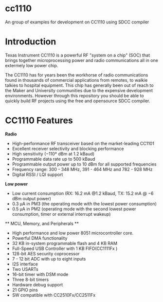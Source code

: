# cc1110
An group of examples for development on CC1110 using SDCC compiler

# Introduction
Texas Instrument CC1110 is a powerful RF "system on a chip" (SOC) that brings together microprocessing power and radio communications all in one extermely low power chip. 

The CC1110 has for years been the workhorse of radio communications found in thousands of commercial applications from remotes, to walkie talkies to hospital equipment. This chip has generally been out of reach to the Maker and University communities due to the expensive development environments. However through this repository you should be able to quickly build RF projects using the free and opensource SDCC compiler.

# CC1110 Features

**Radio**
* High-performance RF transceiver based on the market-leading CC1101
* Excellent receiver selectivity and blocking performance
* High sensitivity (−110* dBm at 1.2 kBaud)
* Programmable data rate up to 500 kBaud
* Programmable output power up to 10 dBm for all supported frequencies
* Frequency range: 300 - 348 MHz, 391 - 464 MHz and 782 - 928 MHz
* Digital RSSI / LQI support

**Low power**
* Low current consumption (RX: 16.2 mA @1.2 kBaud, TX: 15.2 mA @ −6 dBm output power)
* 0.3 μA in PM3 (the operating mode with the lowest power consumption)
* 0.5 µA in PM2 (operating mode with the second lowest power consumption, timer or external interrupt wakeup)

** MCU, Memory, and Peripherals **
* High performance and low power 8051 microcontroller core.
* Powerful DMA functionality
* 32 KB in-system programmable flash and 4 KB RAM
* Full-Speed USB Controller with 1 KB FIFO(CC1111Fx )
* 128-bit AES security coprocessor
* 7 - 12 bit ADC with up to eight inputs
* I2S interface
* Two USARTs
* 16-bit timer with DSM mode
* Three 8-bit timers
* Hardware debug support
* 21 GPIO pins
* SW compatible with CC2510Fx/CC2511Fx


